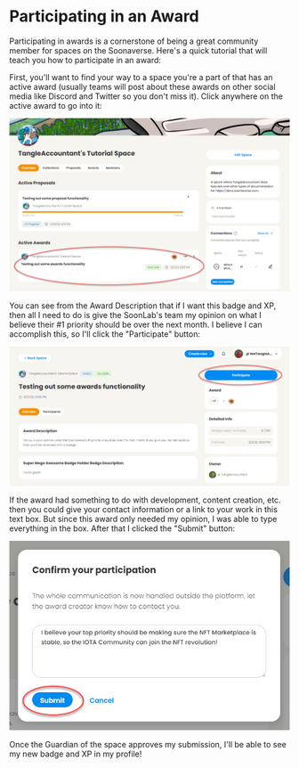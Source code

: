 # Participating in an Award

Participating in awards is a cornerstone of being a great community member for spaces on the Soonaverse. Here's a quick tutorial that will teach you how to participate in an award:

First, you'll want to find your way to a space you're a part of that has an active award (usually teams will post about these awards on other social media like Discord and Twitter so you don't miss it). Click anywhere on the active award to go into it:

![](<../.gitbook/assets/image (5).png>)

You can see from the Award Description that if I want this badge and XP, then all I need to do is give the SoonLab's team my opinion on what I believe their #1 priority should be over the next month. I believe I can accomplish this, so I'll click the "Participate" button:

![](<../.gitbook/assets/image (32) (1) (1).png>)

If the award had something to do with development, content creation, etc. then you could give your contact information or a link to your work in this text box. But since this award only needed my opinion, I was able to type everything in the box. After that I clicked the "Submit" button:

![](<../.gitbook/assets/image (20) (1) (1).png>)

Once the Guardian of the space approves my submission, I'll be able to see my new badge and XP in my profile!
